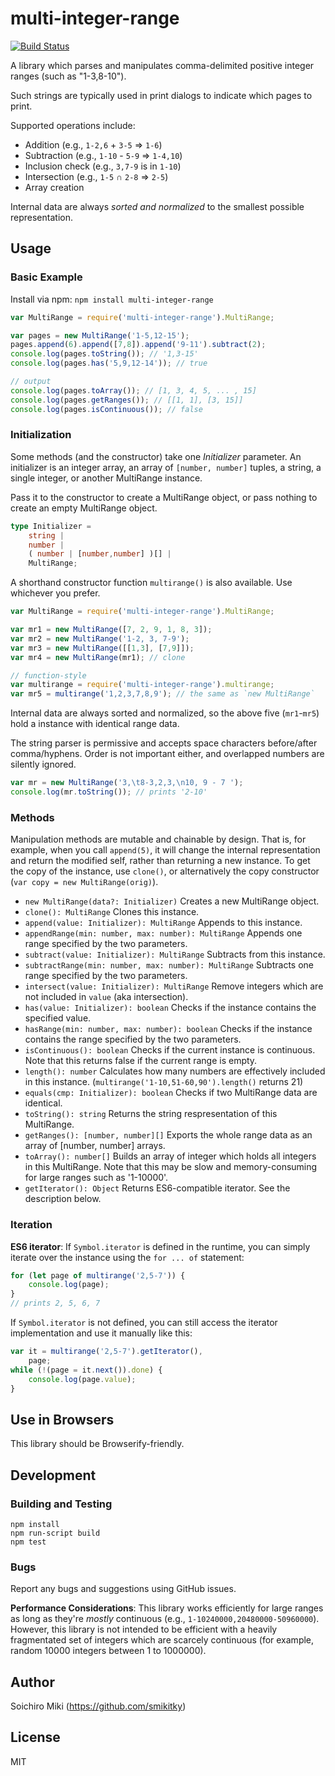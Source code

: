 # multi-integer-range

[![Build Status](https://travis-ci.org/smikitky/node-multi-integer-range.svg?branch=master)](https://travis-ci.org/smikitky/node-multi-integer-range)

A library which parses and manipulates comma-delimited positive integer ranges (such as "1-3,8-10").

Such strings are typically used in print dialogs to indicate which pages to print.

Supported operations include:

- Addition (e.g., `1-2,6` + `3-5` => `1-6`)
- Subtraction (e.g., `1-10` - `5-9` => `1-4,10`)
- Inclusion check (e.g., `3,7-9` is in `1-10`)
- Intersection (e.g., `1-5` ∩ `2-8` => `2-5`)
- Array creation

Internal data are always *sorted and normalized* to the smallest possible
representation.

## Usage

### Basic Example

Install via npm: `npm install multi-integer-range`

```js
var MultiRange = require('multi-integer-range').MultiRange;

var pages = new MultiRange('1-5,12-15');
pages.append(6).append([7,8]).append('9-11').subtract(2);
console.log(pages.toString()); // '1,3-15'
console.log(pages.has('5,9,12-14')); // true

// output
console.log(pages.toArray()); // [1, 3, 4, 5, ... , 15]
console.log(pages.getRanges()); // [[1, 1], [3, 15]]
console.log(pages.isContinuous()); // false
```

### Initialization

Some methods (and the constructor) take one *Initializer* parameter.
An initializer is an integer array, an array of `[number, number]` tuples,
a string, a single integer, or another MultiRange instance.

Pass it to the constructor to create a MultiRange object,
or pass nothing to create an empty MultiRange object.

```ts
type Initializer =
    string |
    number |
    ( number | [number,number] )[] |
    MultiRange;
```

A shorthand constructor function `multirange()` is also available.
Use whichever you prefer.

```js
var MultiRange = require('multi-integer-range').MultiRange;

var mr1 = new MultiRange([7, 2, 9, 1, 8, 3]);
var mr2 = new MultiRange('1-2, 3, 7-9');
var mr3 = new MultiRange([[1,3], [7,9]]);
var mr4 = new MultiRange(mr1); // clone

// function-style
var multirange = require('multi-integer-range').multirange;
var mr5 = multirange('1,2,3,7,8,9'); // the same as `new MultiRange`
```

Internal data are always sorted and normalized,
so the above five (`mr1`-`mr5`) hold a instance with identical range data.

The string parser is permissive and accepts space characters
before/after comma/hyphens. Order is not important either, and
overlapped numbers are silently ignored.

```js
var mr = new MultiRange('3,\t8-3,2,3,\n10, 9 - 7 ');
console.log(mr.toString()); // prints '2-10'
```

### Methods

Manipulation methods are mutable and chainable by design.
That is, for example, when you call `append(5)`, it will change
the internal representation and return the modified self,
rather than returning a new instance.
To get the copy of the instance, use `clone()`, or alternatively the copy constructor (`var copy = new MultiRange(orig)`).

- `new MultiRange(data?: Initializer)` Creates a new MultiRange object.
- `clone(): MultiRange` Clones this instance.
- `append(value: Initializer): MultiRange` Appends to this instance.
- `appendRange(min: number, max: number): MultiRange` Appends one range specified by the two parameters.
- `subtract(value: Initializer): MultiRange` Subtracts from this instance.
- `subtractRange(min: number, max: number): MultiRange` Subtracts one range specified by the two parameters.
- `intersect(value: Initializer): MultiRange` Remove integers which are not included in `value` (aka intersection).
- `has(value: Initializer): boolean` Checks if the instance contains the specified value.
- `hasRange(min: number, max: number): boolean` Checks if the instance contains the range specified by the two parameters.
- `isContinuous(): boolean` Checks if the current instance is continuous. Note that this returns false if the current range is empty.
- `length(): number` Calculates how many numbers are effectively included in this instance. (`multirange('1-10,51-60,90').length()` returns 21)
- `equals(cmp: Initializer): boolean` Checks if two MultiRange data are identical.
- `toString(): string` Returns the string respresentation of this MultiRange.
- `getRanges(): [number, number][]` Exports the whole range data as an array of [number, number] arrays.
- `toArray(): number[]` Builds an array of integer which holds all integers in this MultiRange. Note that this may be slow and memory-consuming for large ranges such as '1-10000'.
- `getIterator(): Object` Returns ES6-compatible iterator. See the description below.

### Iteration

**ES6 iterator**: If `Symbol.iterator` is defined in the runtime,
you can simply iterate over the instance using the `for ... of` statement:

```js
for (let page of multirange('2,5-7')) {
    console.log(page);
}
// prints 2, 5, 6, 7
```

If `Symbol.iterator` is not defined, you can still access the iterator
implementation and use it manually like this:

```js
var it = multirange('2,5-7').getIterator(),
    page;
while (!(page = it.next()).done) {
    console.log(page.value);
}
```

## Use in Browsers

This library should be Browserify-friendly.

## Development

### Building and Testing

```
npm install
npm run-script build
npm test
```

### Bugs

Report any bugs and suggestions using GitHub issues.

**Performance Considerations**: This library works efficiently for large ranges as long as they're *mostly* continuous (e.g., `1-10240000,20480000-50960000`). However, this library is not intended to be efficient with a heavily fragmentated set of integers which are scarcely continuous (for example, random 10000 integers between 1 to 1000000).

## Author

Soichiro Miki (https://github.com/smikitky)

## License

MIT
